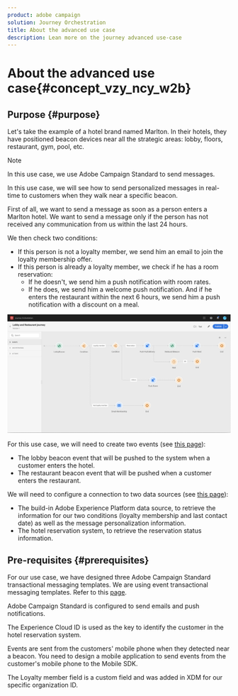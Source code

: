 ```yaml
---
product: adobe campaign
solution: Journey Orchestration
title: About the advanced use case
description: Lean more on the journey advanced use-case
---
```


# About the advanced use case{#concept_vzy_ncy_w2b}

## Purpose {#purpose}

Let's take the example of a hotel brand named Marlton. In their hotels, they have positioned beacon devices near all the strategic areas: lobby, floors, restaurant, gym, pool, etc.

>[!NOTE]
>
>In this use case, we use Adobe Campaign Standard to send messages.

In this use case, we will see how to send personalized messages in real-time to customers when they walk near a specific beacon.

First of all, we want to send a message as soon as a person enters a Marlton hotel. We want to send a message only if the person has not received any communication from us within the last 24 hours.

We then check two conditions:

* If this person is not a loyalty member, we send him an email to join the loyalty membership offer.
* If this person is already a loyalty member, we check if he has a room reservation:
    * If he doesn't, we send him a push notification with room rates.
    * If he does, we send him a welcome push notification. And if he enters the restaurant within the next 6 hours, we send him a push notification with a discount on a meal.

![](../assets/journeyuc2_29.png)

For this use case, we will need to create two events (see [this page](../usecase/configuring-the-events.md)):

* The lobby beacon event that will be pushed to the system when a customer enters the hotel.
* The restaurant beacon event that will be pushed when a customer enters the restaurant.

We will need to configure a connection to two data sources (see [this page](../usecase/configuring-the-data-sources.md)):

* The build-in Adobe Experience Platform data source, to retrieve the information for our two conditions (loyalty membership and last contact date) as well as the message personalization information.
* The hotel reservation system, to retrieve the reservation status information.

## Pre-requisites {#prerequisites}

For our use case, we have designed three Adobe Campaign Standard transactional messaging templates. We are using event transactional messaging templates. Refer to this [page](https://docs.adobe.com/content/help/en/campaign-standard/using/communication-channels/transactional-messaging/about-transactional-messaging.html).

Adobe Campaign Standard is configured to send emails and push notifications.

The Experience Cloud ID is used as the key to identify the customer in the hotel reservation system.

Events are sent from the customers' mobile phone when they detected near a beacon. You need to design a mobile application to send events from the customer's mobile phone to the Mobile SDK.

The Loyalty member field is a custom field and was added in XDM for our specific organization ID.
